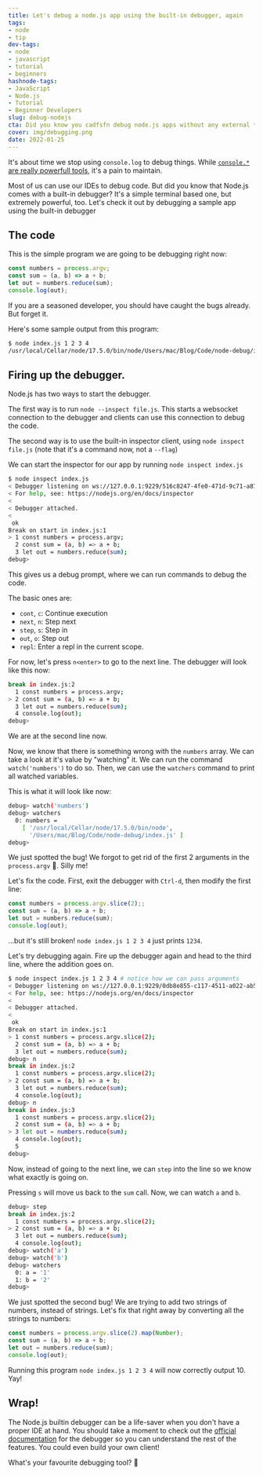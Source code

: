 ```yaml
---
title: Let's debug a node.js app using the built-in debugger, again
tags:
- node
- tip
dev-tags: 
- node
- javascript
- tutorial
- beginners
hashnode-tags:
- JavaScript
- Node.js
- Tutorial
- Beginner Developers
slug: debug-nodejs
cta: Did you know you cadfsfn debug node.js apps without any external tools, just with the node CLI? Yes!
cover: img/debugging.png
date: 2022-01-25
---
```


It's about time we stop using `console.log` to debug things. While [`console.*` are really powerfull tools](https://blog.siddu.tech/7-console-log-alternatives), it's a pain to maintain.

Most of us can use our IDEs to debug code. But did you know that Node.js comes with a built-in debugger? It's a simple terminal based one, but extremely powerful, too. Let's check it out by debugging a sample app using the built-in debugger

## The code

This is the simple program we are going to be debugging right now:

```javascript
const numbers = process.argv;
const sum = (a, b) => a + b;
let out = numbers.reduce(sum);
console.log(out);
```

If you are a seasoned developer, you should have caught the bugs already. But forget it.

Here's some sample output from this program:

```bash
$ node index.js 1 2 3 4
/usr/local/Cellar/node/17.5.0/bin/node/Users/mac/Blog/Code/node-debug/index.js1234
```

## Firing up the debugger.

Node.js has two ways to start the debugger.

The first way is to run `node --inspect file.js`. This starts a websocket connection to the debugger and clients can use this connection to debug the code.

The second way is to use the built-in inspector client, using `node inspect file.js` (note that it's a command now, not a `--flag`)

We can start the inspector for our app by running `node inspect index.js`

```bash
$ node inspect index.js
< Debugger listening on ws://127.0.0.1:9229/516c8247-4fe0-471d-9c71-a87aa191b256
< For help, see: https://nodejs.org/en/docs/inspector
<
< Debugger attached.
<
 ok
Break on start in index.js:1
> 1 const numbers = process.argv;
  2 const sum = (a, b) => a + b;
  3 let out = numbers.reduce(sum);
debug>
```

This gives us a debug prompt, where we can run commands to debug the code.

The basic ones are:

- `cont`, `c`: Continue execution
- `next`, `n`: Step next
- `step`, `s`: Step in
- `out`, `o`: Step out
- `repl`: Enter a repl in the current scope.

For now, let's press `n<enter>` to go to the next line.
The debugger will look like this now:

```bash
break in index.js:2
  1 const numbers = process.argv;
> 2 const sum = (a, b) => a + b;
  3 let out = numbers.reduce(sum);
  4 console.log(out);
debug>
```

We are at the second line now.

Now, we know that there is something wrong with the `numbers` array. We can take a look at it's value by "watching" it. We can run the command `watch('numbers')` to do so. Then, we can use the `watchers` command to print all watched variables. 

This is what it will look like now:

```bash
debug> watch('numbers')
debug> watchers
  0: numbers =
    [ '/usr/local/Cellar/node/17.5.0/bin/node',
      '/Users/mac/Blog/Code/node-debug/index.js' ]
debug>
```

We just spotted the bug! We forgot to get rid of the first 2 arguments in the `process.argv` 🤦. Silly me!

Let's fix the code. First, exit the debugger with `Ctrl-d`, then modify the first line:

```javascript
const numbers = process.argv.slice(2);;
const sum = (a, b) => a + b;
let out = numbers.reduce(sum);
console.log(out);
```

...but it's still broken! `node index.js 1 2 3 4` just prints `1234`.

Let's try debugging again. Fire up the debugger again and head to the third line, where the addition goes on.

```bash
$ node inspect index.js 1 2 3 4 # notice how we can pass arguments
< Debugger listening on ws://127.0.0.1:9229/0db8e855-c117-4511-a022-ab5c908cff46
< For help, see: https://nodejs.org/en/docs/inspector
<
< Debugger attached.
<
 ok
Break on start in index.js:1
> 1 const numbers = process.argv.slice(2);
  2 const sum = (a, b) => a + b;
  3 let out = numbers.reduce(sum);
debug> n
break in index.js:2
  1 const numbers = process.argv.slice(2);
> 2 const sum = (a, b) => a + b;
  3 let out = numbers.reduce(sum);
  4 console.log(out);
debug> n
break in index.js:3
  1 const numbers = process.argv.slice(2);
  2 const sum = (a, b) => a + b;
> 3 let out = numbers.reduce(sum);
  4 console.log(out);
  5
debug>
```

Now, instead of going to the next line, we can `step` into the line so we know what exactly is going on.

Pressing `s` will move us back to the `sum` call. Now, we can watch `a` and `b`.

```bash
debug> step
break in index.js:2
  1 const numbers = process.argv.slice(2);
> 2 const sum = (a, b) => a + b;
  3 let out = numbers.reduce(sum);
  4 console.log(out);
debug> watch('a')
debug> watch('b')
debug> watchers
  0: a = '1'
  1: b = '2'
debug>
```

We just spotted the second bug! We are trying to add two strings of numbers, instead of strings. Let's fix that right away by converting all the strings to numbers:

```javascript
const numbers = process.argv.slice(2).map(Number);
const sum = (a, b) => a + b;
let out = numbers.reduce(sum);
console.log(out);
```

Running this program `node index.js 1 2 3 4` will now correctly output 10. Yay!

## Wrap!

The Node.js builtin debugger can be a life-saver when you don't have a proper IDE at hand. You should take a moment to check out the [official documentation](https://nodejs.org/api/debugger.html) for the debugger so you can understand the rest of the features. You could even build your own client!

What's your favourite debugging tool? 👀
